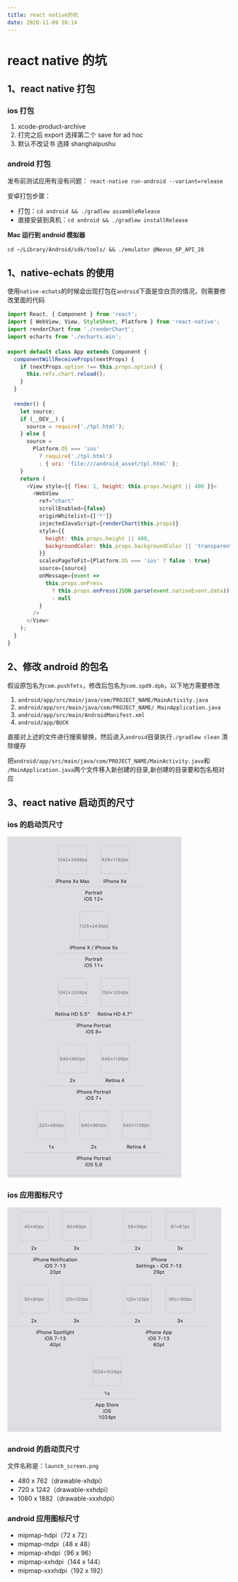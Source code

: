 ```yaml
---
title: react native的坑
date: 2020-11-09 16:14
---
```


# react native 的坑

## 1、react native 打包

### ios 打包

1. xcode-product-archive
2. 打完之后 export 选择第二个 save for ad hoc
3. 默认不改证书 选择 shanghaipushu

### android 打包

发布前测试应用有没有问题：
`react-native run-android --variant=release`

安卓打包步骤：

- 打包：`cd android && ./gradlew assembleRelease`
- 直接安装到真机：`cd android && ./gradlew installRelease`

**Mac 运行到 android 模拟器**

`cd ~/Library/Android/sdk/tools/ && ./emulator @Nexus_6P_API_28`

## 1、native-echats 的使用

使用`native-echats`的时候会出现打包在`android`下面是空白页的情况，则需要修改里面的代码

```js
import React, { Component } from 'react';
import { WebView, View, StyleSheet, Platform } from 'react-native';
import renderChart from './renderChart';
import echarts from './echarts.min';

export default class App extends Component {
  componentWillReceiveProps(nextProps) {
    if (nextProps.option !== this.props.option) {
      this.refs.chart.reload();
    }
  }

  render() {
    let source;
    if (__DEV__) {
      source = require('./tpl.html');
    } else {
      source =
        Platform.OS === 'ios'
          ? require('./tpl.html')
          : { uri: 'file:///android_asset/tpl.html' };
    }
    return (
      <View style={{ flex: 1, height: this.props.height || 400 }}>
        <WebView
          ref="chart"
          scrollEnabled={false}
          originWhitelist={['*']}
          injectedJavaScript={renderChart(this.props)}
          style={{
            height: this.props.height || 400,
            backgroundColor: this.props.backgroundColor || 'transparent',
          }}
          scalesPageToFit={Platform.OS === 'ios' ? false : true}
          source={source}
          onMessage={event =>
            this.props.onPress
              ? this.props.onPress(JSON.parse(event.nativeEvent.data))
              : null
          }
        />
      </View>
    );
  }
}
```

## 2、修改 android 的包名

假设原包名为`com.pushTets`，修改后包名为`com.spd9.dpb`，以下地方需要修改

1. `android/app/src/main/java/com/PROJECT_NAME/MainActivity.java`
2. `android/app/src/main/java/com/PROJECT_NAME/ MainApplication.java`
3. `android/app/src/main/AndroidManifest.xml`
4. `android/app/BUCK`

直接对上述的文件进行搜索替换，然后进入`android`目录执行`./gradlew clean` 清除缓存

把`android/app/src/main/java/com/PROJECT_NAME/MainActivity.java`和  
`/MainApplication.java`两个文件移入新创建的目录,新创建的目录要和包名相对应

## 3、react native 启动页的尺寸

### ios 的启动页尺寸

<!-- ![ios尺寸](/devneeds/ios.png) -->
<img src='../../assets/devneeds/ios.png'/>

### ios 应用图标尺寸

<!-- ![ios尺寸](/devneeds/iosicon.png) -->
<img src='../../assets/devneeds/iosicon.png'/>

### android 的启动页尺寸

文件名称是：`launch_screen.png`

- 480 x 762（drawable-xhdpi）
- 720 x 1242（drawable-xxhdpi）
- 1080 x 1882（drawable-xxxhdpi）

### android 应用图标尺寸

- mipmap-hdpi（72 x 72）
- mipmap-mdpi（48 x 48）
- mipmap-xhdpi（96 x 96）
- mipmap-xxhdpi（144 x 144）
- mipmap-xxxhdpi（192 x 192）

